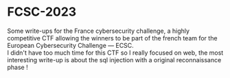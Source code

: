 # FCSC-2023
Some write-ups for the France cybersecurity challenge, a highly competitive CTF allowing the winners to be part of the french team for the European Cybersecurity Challenge — ECSC.  
I didn't have too much time for this CTF so I really focused on web, the most interesting write-up is about the sql injection with a original reconnaissance phase !

